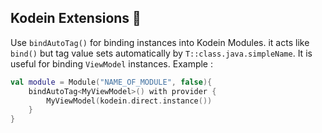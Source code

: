 ## Kodein Extensions 💉

Use `bindAutoTag()` for binding instances into Kodein Modules. it acts like `bind()` but tag value sets automatically by `T::class.java.simpleName`. It is useful for binding `ViewModel` instances. Example : 

```kotlin
val module = Module("NAME_OF_MODULE", false){
    bindAutoTag<MyViewModel>() with provider {  
        MyViewModel(kodein.direct.instance())  
    }
}
```
  